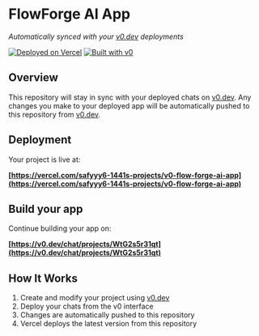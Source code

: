 # FlowForge AI App

*Automatically synced with your [v0.dev](https://v0.dev) deployments*

[![Deployed on Vercel](https://img.shields.io/badge/Deployed%20on-Vercel-black?style=for-the-badge&logo=vercel)](https://vercel.com/safyyy6-1441s-projects/v0-flow-forge-ai-app)
[![Built with v0](https://img.shields.io/badge/Built%20with-v0.dev-black?style=for-the-badge)](https://v0.dev/chat/projects/WtG2s5r31qt)

## Overview

This repository will stay in sync with your deployed chats on [v0.dev](https://v0.dev).
Any changes you make to your deployed app will be automatically pushed to this repository from [v0.dev](https://v0.dev).

## Deployment

Your project is live at:

**[https://vercel.com/safyyy6-1441s-projects/v0-flow-forge-ai-app](https://vercel.com/safyyy6-1441s-projects/v0-flow-forge-ai-app)**

## Build your app

Continue building your app on:

**[https://v0.dev/chat/projects/WtG2s5r31qt](https://v0.dev/chat/projects/WtG2s5r31qt)**

## How It Works

1. Create and modify your project using [v0.dev](https://v0.dev)
2. Deploy your chats from the v0 interface
3. Changes are automatically pushed to this repository
4. Vercel deploys the latest version from this repository